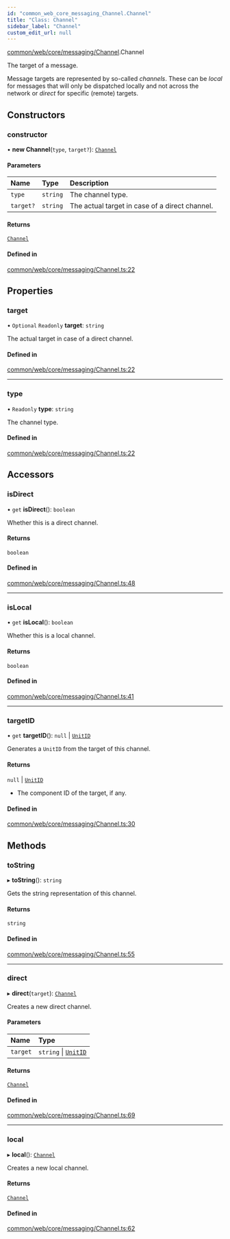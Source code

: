 ```yaml
---
id: "common_web_core_messaging_Channel.Channel"
title: "Class: Channel"
sidebar_label: "Channel"
custom_edit_url: null
---
```


[common/web/core/messaging/Channel](../modules/common_web_core_messaging_Channel.md).Channel

The target of a message.

Message targets are represented by so-called *channels*. These can be *local* for messages that will only
be dispatched locally and not across the network or *direct* for specific (remote) targets.

## Constructors

### constructor

• **new Channel**(`type`, `target?`): [`Channel`](common_web_core_messaging_Channel.Channel.md)

#### Parameters

| Name | Type | Description |
| :------ | :------ | :------ |
| `type` | `string` | The channel type. |
| `target?` | `string` | The actual target in case of a direct channel. |

#### Returns

[`Channel`](common_web_core_messaging_Channel.Channel.md)

#### Defined in

[common/web/core/messaging/Channel.ts:22](https://github.com/Soroush9978/rds-ng/blob/3365237/src/common/web/core/messaging/Channel.ts#L22)

## Properties

### target

• `Optional` `Readonly` **target**: `string`

The actual target in case of a direct channel.

#### Defined in

[common/web/core/messaging/Channel.ts:22](https://github.com/Soroush9978/rds-ng/blob/3365237/src/common/web/core/messaging/Channel.ts#L22)

___

### type

• `Readonly` **type**: `string`

The channel type.

#### Defined in

[common/web/core/messaging/Channel.ts:22](https://github.com/Soroush9978/rds-ng/blob/3365237/src/common/web/core/messaging/Channel.ts#L22)

## Accessors

### isDirect

• `get` **isDirect**(): `boolean`

Whether this is a direct channel.

#### Returns

`boolean`

#### Defined in

[common/web/core/messaging/Channel.ts:48](https://github.com/Soroush9978/rds-ng/blob/3365237/src/common/web/core/messaging/Channel.ts#L48)

___

### isLocal

• `get` **isLocal**(): `boolean`

Whether this is a local channel.

#### Returns

`boolean`

#### Defined in

[common/web/core/messaging/Channel.ts:41](https://github.com/Soroush9978/rds-ng/blob/3365237/src/common/web/core/messaging/Channel.ts#L41)

___

### targetID

• `get` **targetID**(): ``null`` \| [`UnitID`](common_web_utils_UnitID.UnitID.md)

Generates a ``UnitID`` from the target of this channel.

#### Returns

``null`` \| [`UnitID`](common_web_utils_UnitID.UnitID.md)

- The component ID of the target, if any.

#### Defined in

[common/web/core/messaging/Channel.ts:30](https://github.com/Soroush9978/rds-ng/blob/3365237/src/common/web/core/messaging/Channel.ts#L30)

## Methods

### toString

▸ **toString**(): `string`

Gets the string representation of this channel.

#### Returns

`string`

#### Defined in

[common/web/core/messaging/Channel.ts:55](https://github.com/Soroush9978/rds-ng/blob/3365237/src/common/web/core/messaging/Channel.ts#L55)

___

### direct

▸ **direct**(`target`): [`Channel`](common_web_core_messaging_Channel.Channel.md)

Creates a new direct channel.

#### Parameters

| Name | Type |
| :------ | :------ |
| `target` | `string` \| [`UnitID`](common_web_utils_UnitID.UnitID.md) |

#### Returns

[`Channel`](common_web_core_messaging_Channel.Channel.md)

#### Defined in

[common/web/core/messaging/Channel.ts:69](https://github.com/Soroush9978/rds-ng/blob/3365237/src/common/web/core/messaging/Channel.ts#L69)

___

### local

▸ **local**(): [`Channel`](common_web_core_messaging_Channel.Channel.md)

Creates a new local channel.

#### Returns

[`Channel`](common_web_core_messaging_Channel.Channel.md)

#### Defined in

[common/web/core/messaging/Channel.ts:62](https://github.com/Soroush9978/rds-ng/blob/3365237/src/common/web/core/messaging/Channel.ts#L62)
